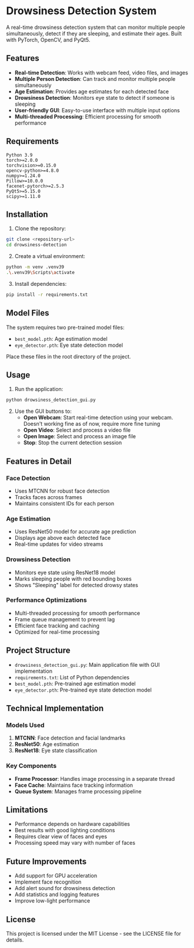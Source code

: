 # Drowsiness Detection System

A real-time drowsiness detection system that can monitor multiple people simultaneously, detect if they are sleeping, and estimate their ages. Built with PyTorch, OpenCV, and PyQt5.

## Features

- **Real-time Detection**: Works with webcam feed, video files, and images
- **Multiple Person Detection**: Can track and monitor multiple people simultaneously
- **Age Estimation**: Provides age estimates for each detected face
- **Drowsiness Detection**: Monitors eye state to detect if someone is sleeping
- **User-friendly GUI**: Easy-to-use interface with multiple input options
- **Multi-threaded Processing**: Efficient processing for smooth performance

## Requirements

```
Python 3.9
torch>=2.0.0
torchvision>=0.15.0
opencv-python>=4.8.0
numpy>=1.24.0
Pillow>=10.0.0
facenet-pytorch>=2.5.3
PyQt5>=5.15.0
scipy>=1.11.0
```

## Installation

1. Clone the repository:
```bash
git clone <repository-url>
cd drowsiness-detection
```

2. Create a virtual environment:
```bash
python -m venv .venv39
.\.venv39\Scripts\activate
```

3. Install dependencies:
```bash
pip install -r requirements.txt
```

## Model Files

The system requires two pre-trained model files:
- `best_model.pth`: Age estimation model
- `eye_detector.pth`: Eye state detection model

Place these files in the root directory of the project.

## Usage

1. Run the application:
```bash
python drowsiness_detection_gui.py
```

2. Use the GUI buttons to:
   - **Open Webcam**: Start real-time detection using your webcam. Doesn't working fine as of now, require more fine tuning
   - **Open Video**: Select and process a video file
   - **Open Image**: Select and process an image file
   - **Stop**: Stop the current detection session

## Features in Detail

### Face Detection
- Uses MTCNN for robust face detection
- Tracks faces across frames
- Maintains consistent IDs for each person

### Age Estimation
- Uses ResNet50 model for accurate age prediction
- Displays age above each detected face
- Real-time updates for video streams

### Drowsiness Detection
- Monitors eye state using ResNet18 model
- Marks sleeping people with red bounding boxes
- Shows "Sleeping" label for detected drowsy states

### Performance Optimizations
- Multi-threaded processing for smooth performance
- Frame queue management to prevent lag
- Efficient face tracking and caching
- Optimized for real-time processing

## Project Structure

- `drowsiness_detection_gui.py`: Main application file with GUI implementation
- `requirements.txt`: List of Python dependencies
- `best_model.pth`: Pre-trained age estimation model
- `eye_detector.pth`: Pre-trained eye state detection model

## Technical Implementation

### Models Used
1. **MTCNN**: Face detection and facial landmarks
2. **ResNet50**: Age estimation
3. **ResNet18**: Eye state classification

### Key Components
- **Frame Processor**: Handles image processing in a separate thread
- **Face Cache**: Maintains face tracking information
- **Queue System**: Manages frame processing pipeline

## Limitations

- Performance depends on hardware capabilities
- Best results with good lighting conditions
- Requires clear view of faces and eyes
- Processing speed may vary with number of faces

## Future Improvements

- Add support for GPU acceleration
- Implement face recognition
- Add alert sound for drowsiness detection
- Add statistics and logging features
- Improve low-light performance

## License

This project is licensed under the MIT License - see the LICENSE file for details.
